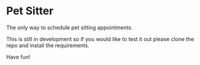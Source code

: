 # Pet Sitter

The only way to schedule pet sitting appointments.

This is still in development so if you would like to test it out please clone
the repo and install the requirements.

Have fun!
